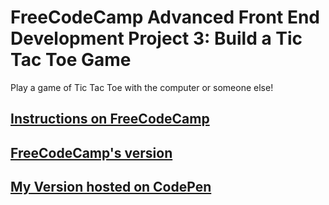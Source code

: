 # FreeCodeCamp Advanced Front End Development Project 3: Build a Tic Tac Toe Game
Play a game of Tic Tac Toe with the computer or someone else!

## [Instructions on FreeCodeCamp](https://www.freecodecamp.org/challenges/build-a-tic-tac-toe-game)


## [FreeCodeCamp's version](https://codepen.io/freeCodeCamp/full/KzXQgy)
## [My Version hosted on CodePen](https://codepen.io/leonard92/full/gwApwV/)
